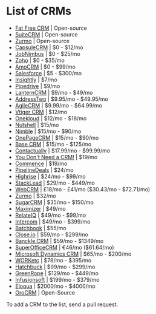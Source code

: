 # List of CRMs

* [Fat Free CRM](http://fatfreecrm.com) | Open-source
* [SuiteCRM](http://suitecrm.com) | Open-source
* [Zurmo](http://zurmo.org) | Open-source
* [CapsuleCRM](http://capsulecrm.com) | $0 - $12/mo
* [JobNimbus](http://www.jobnimbus.com) | $0 - $25/mo
* [Zoho](http://zoho.com) | $0 - $35/mo
* [AmoCRM](http://amocrm.com) | $0 - $99/mo
* [Salesforce](http://salesforce.com) | $5 - $300/mo
* [Insightly](http://insightly.com) | $7/mo
* [Pipedrive](http://pipedrive.com) | $9/mo
* [LanternCRM](http://lanterncrm.com) | $9/mo - $49/mo
* [AddressTwo](http://addresstwo.com) | $9.95/mo - $49.95/mo
* [AgileCRM](http://agilecrm.com) | $9.99/mo - $64.99/mo
* [Vtiger CRM](http://vtiger.com) | $12/mo
* [Onekloud](http://onekloud.com) | $12/mo - $18/mo
* [Nutshell](http://nutshell.com) | $15/mo
* [Nimble](http://nimble.com) | $15/mo - $90/mo
* [OnePageCRM](http://onepagecrm.com) | $15/mo - $90/mo
* [Base CRM](http://getbase.com) | $15/mo - $125/mo
* [Contactually](http://contactually.com) | $17.99/mo - $99.99/mo
* [You Don't Need a CRM!](http://youdontneedacrm.com) | $19/mo
* [Commence](http://commence.com) | $19/mo
* [PipelineDeals](http://pipelinedeals.com) | $24/mo
* [Highrise](http://highrisehq.com) | $24/mo - $99/mo
* [StackLead](http://stacklead.com) | $29/mo - $449/mo
* [WebCRM](http://webcrm.com) | £18/mo - £41/mo ($30.43/mo - $72.71/mo)
* [Zurmo](http://zurmo.com) | $32/mo
* [SugarCRM](http://sugarcrm.com) | $35/mo - $150/mo
* [Maximizer](http://maximizer.com) | $49/mo
* [RelateIQ](http://relateiq.com) | $49/mo - $99/mo
* [Intercom](http://intercom.io) | $49/mo - $399/mo
* [Batchbook](http://batchbook.com) | $55/mo
* [Close.io](http://close.io) | $59/mo - $299/mo
* [Banckle.CRM](http://banckle.com) | $59/mo - $1349/mo
* [SuperOfficeCRM](http://superoffice.com) | €46/mo ($61.64/mo)
* [Microsoft Dynamics CRM](http://microsoft.com/en-us/dynamics) | $65/mo - $200/mo
* [WORKetc](http://worketc.com/) | $78/mo - $395/mo
* [Hatchbuck](http://hatchbuck.com) | $99/mo - $299/mo
* [GreenRope](http://greenrope.com) | $129/mo - $449/mo
* [Infusionsoft](http://infusionsoft.com) | $199/mo - $379/mo
* [Eloqua](http://eloqua.com) | $2000/mo - $4000/mo
* [OroCRM](http://www.orocrm.com/) | Open-Source

To add a CRM to the list, send a pull request.
